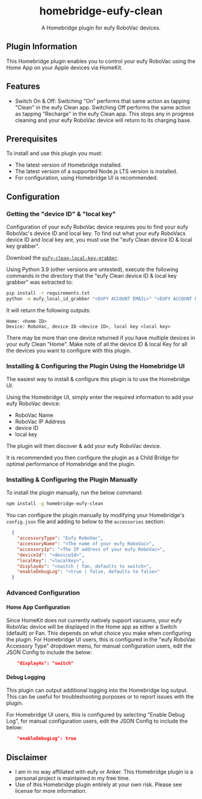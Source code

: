 <span align="center">

# homebridge-eufy-clean
A Homebridge plugin for eufy RoboVac devices.

</span>

## Plugin Information
This Homebridge plugin enables you to control your eufy RoboVac using the Home App on your Apple devices via HomeKit.

## Features
* Switch On & Off: Switching "On" performs that same action as tapping "Clean" in the eufy Clean app. Switching Off performs the same action as tapping "Recharge" in the eufy Clean app. This stops any in progress cleaning and your eufy RoboVac device will return to its charging base.
<!-- These are a work in progress and not currently available in the plugin.
* Displays Battery Charging State & Level: You will also receive low battery notifications.
* Allows you to use Find My Robot: This performs the same action as tapping "Find My Robot" in the eufy Clean app.
-->

## Prerequisites
To install and use this plugin you must:
* The latest version of Homebridge installed.
* The latest version of a supported Node.js LTS version is installed.
* For configuration, using Homebridge UI is recommended.


## Configuration

### Getting the "device ID" & "local key"

Configuration of your eufy RoboVac device requires you to find your eufy RoboVac's device ID and local key. To find out what your eufy RoboVacs device ID and local key are, you must use the "eufy Clean device ID & local key grabber".

Download the [`eufy-clean-local-key-grabber`](https://github.com/Rjevski/eufy-clean-local-key-grabber/tree/master).

Using Python 3.9 (other versions are untested), execute the following commands in the directory that the "eufy Clean device ID & local key grabber" was extracted to:

```bash
pip install -r requirements.txt
python -m eufy_local_id_grabber "<EUFY ACCOUNT EMAIL>" "<EUFY ACCOUNT PASSWORD>"
```

It will return the following outputs:

```
Home: <home ID>
Device: RoboVac, device ID <device ID>, local key <local key>
```

There may be more than one device returned if you have multiple devices in your eufy Clean "Home". Make note of all the device ID & local Key for all the devices you want to configure with this plugin.

### Installing & Configuring the Plugin Using the Homebridge UI

The easiest way to install & configure this plugin is to use the Homebridge UI.

Using the Homebridge UI, simply enter the required information to add your eufy RoboVac device:
* RoboVac Name
* RoboVac IP Address
* device ID
* local key

The plugin will then discover & add your eufy RoboVac device.

It is recommended you then configure the plugin as a Child Bridge for optimal performance of Homebridge and the plugin.

### Installing & Configuring the Plugin Manually

To install the plugin manually, run the below command:
```bash
npm install -g homebridge-eufy-clean
```

You can configure the plugin manually by modifying your Homebridge's `config.json` file and adding to below to the `accessories` section:
  ```json
    {
      "accessoryType": "Eufy RoboVac",
      "accessoryName": "<The name of your eufy RoboVac>",
      "accessoryIp": "<The IP address of your eufy RoboVac>",
      "deviceId": "<deviceId>",
      "localKey": "<localKey>",
      "displayAs": "<switch | fan, defaults to switch>",
      "enableDebugLog": "<true | false, defaults to false>"
    }
  ``` 

### Advanced Configuration

#### Home App Configuration

Since HomeKit does not currently natively support vacuums, your eufy RoboVac device will be displayed in the Home app as either a Switch (default) or Fan. This depends on what choice you make when configuring the plugin. For Homebridge UI users, this is configured in the "eufy RoboVac Accessory Type" dropdown menu, for manual configuration users, edit the JSON Config to include the below:
  ```json
      "displayAs": "switch"
  ``` 

<!-- Not currently enabled in the plugin.
If Find My Robot is disabled, the find functionality with not be present in the Home app. Find My Robot can be disabled by adding the below into the JSON configuration:
  ```json
      "hideFindButton": true
  ``` 
-->

<!-- Not currently enabled in the plugin.
Your eufy RoboVac can report errors via the Home app using a "Motion Sensor". The Motion Sensor is activated when an error is reported. You can use this to configure alerts and other automations in the Home app. This can be disabled by adding the below into the JSON configuration:
  ```json
      "hideErrorSensor": true
  ``` 
-->
#### Debug Logging
This plugin can output additional logging into the Homebridge log output. This can be useful for troubleshooting purposes or to report issues with the plugin. 

For Homebridge UI users, this is configured by selecting "Enable Debug Log", for manual configuration users, edit the JSON Config to include the below:
  ```json
      "enableDebugLog": true
  ``` 

## Disclaimer
* I am in no way affiliated with eufy or Anker. This Homebridge plugin is a personal project is maintained in my free time.
* Use of this Homebridge plugin entirely at your own risk. Please see license for more information.

<!--
README.md Version History

v2024.02.14.1914 - Initial README.md creation.
v2024.02.14.1920 - Updated prerequisites to remove the Homebridge version number to make it section easier to maintain and updated the Node.js wording to make it clear that only the latest supported LTS Node.js versions are supported to make it easier to maintain.

-->